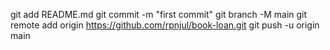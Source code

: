 git add README.md
git commit -m "first commit"
git branch -M main
git remote add origin https://github.com/rpnjul/book-loan.git
git push -u origin main
